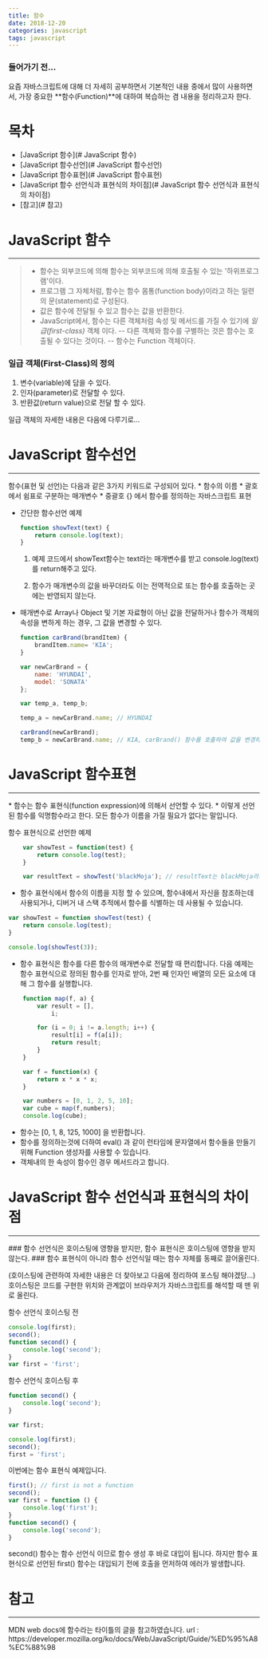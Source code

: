 ```yaml
---
title: 함수
date: 2018-12-20
categories: javascript
tags: javascript
---
```

### 들어가기 전...
요즘 자바스크립트에 대해 더 자세히 공부하면서 기본적인 내용 중에서 많이 사용하면서, 가장 중요한 **함수(Function)**에 대하여 복습하는 겸 내용을 정리하고자 한다.
<!-- more -->
# 목차
 - [JavaScript 함수](# JavaScript 함수)
 - [JavaScript 함수선언](# JavaScript 함수선언)
 - [JavaScript 함수표현](# JavaScript 함수표현)
 - [JavaScript 함수 선언식과 표현식의 차이점](# JavaScript 함수 선언식과 표현식의 차이점)
 - [참고](# 참고)

# JavaScript 함수
<hr />

>* 함수는 외부코드에 의해 함수는 외부코드에 의해 호출될 수 있는 '하위프로그램'이다.
>* 프로그램 그 자체처럼, 함수는 함수 몸통(function body)이라고 하는 일련의 문(statement)로 구성된다.
>* 값은 함수에 전달될 수 있고 함수는 값을 반환한다.
>* JavaScript에서, 함수는 다른 객체처럼 속성 및 메서드를 가질 수 있기에 <em>일급(first-class)</em> 객체 이다.
>  -- 다른 객체와 함수를 구별하는 것은 함수는 호출될 수 있다는 것이다.
>  -- 함수는 Function 객체이다.

### 일급 객체(First-Class)의 정의
1. 변수(variable)에 담을 수 있다.
2. 인자(parameter)로 전달할 수 있다.
3. 반환값(return value)으로 전달 할 수 있다.

일급 객체의 자세한 내용은 다음에 다루기로...

# JavaScript 함수선언
<hr />
함수(표현 및 선언)는 다음과 같은 3가지 키워드로 구성되어 있다.
* 함수의 이름
* 괄호에서 쉼표로 구분하는 매개변수
* 중괄호 {} 에서 함수를 정의하는 자바스크립트 표현

- 간단한 함수선언 예제
    ```javascript
    function showText(text) {
        return console.log(text);
    }
    ```
    1. 예제 코드에서 showText함수는 text라는 매개변수를 받고 
    console.log(text)를 return해주고 있다.

    2. 함수가 매개변수의 값을 바꾸더라도 이는 
    전역적으로 또는 함수를 호출하는 곳에는 반영되지 않는다.

- 매개변수로 Array나 Object 및 기본 자료형이 아닌 값을 전달하거나 함수가 객체의 속성을 변하게 하는 경우, 그 값을 변경할 수 있다.
    ```javascript
    function carBrand(brandItem) {
        brandItem.name= 'KIA';
    }

    var newCarBrand = {
        name: 'HYUNDAI',
        model: 'SONATA'
    };

    var temp_a, temp_b;

    temp_a = newCarBrand.name; // HYUNDAI

    carBrand(newCarBrand);
    temp_b = newCarBrand.name; // KIA, carBrand() 함수를 호출하여 값을 변경하였다.
    ```

# JavaScript 함수표현
<hr />
* 함수는 함수 표현식(function expression)에 의해서 선언할 수 있다.
* 이렇게 선언된 함수를 익명함수라고 한다. 모든 함수가 이름을 가질 필요가 없다는 말입니다.

함수 표현식으로 선언한 예제
```javascript
    var showTest = function(test) {
        return console.log(test);
    }

    var resultText = showTest('blackMoja'); // resultText는 blackMoja라고 console에 출력해줍니다.
```

* 함수 표현식에서 함수의 이름을 지정 할 수 있으며, 함수내에서 자신을 참조하는데 사용되거나, 
  디버거 내 스택 추적에서 함수를 식별하는 데 사용될 수 있습니다.

```javascript
var showTest = function showTest(test) {
    return console.log(test);
}

console.log(showTest(3));
```

* 함수 표현식은 함수를 다른 함수의 매개변수로 전달할 때 편리합니다. 
  다음 예제는 함수 표현식으로 정의된 함수를 인자로 받아, 2번 째 인자인 배열의 모든 요소에 대해 그 함수를 실행합니다.

```javascript
    function map(f, a) {
        var result = [],
            i;

        for (i = 0; i != a.length; i++) {
            result[i] = f(a[i]);
            return result;
        }
    }

    var f = function(x) {
        return x * x * x; 
    }

    var numbers = [0, 1, 2, 5, 10];
    var cube = map(f,numbers);
    console.log(cube);
```
* 함수는 [0, 1, 8, 125, 1000] 을 반환합니다.
* 함수를 정의하는것에 더하여 eval() 과 같이 런타임에 문자열에서 함수들을 만들기위해 Function 생성자를 사용할 수 있습니다.
* 객체내의 한 속성이 함수인 경우 메서드라고 합니다.

# JavaScript 함수 선언식과 표현식의 차이점
<hr />
### 함수 선언식은 호이스팅에 영향을 받지만, 함수 표현식은 호이스팅에 영향을 받지 않는다.
### 함수 표현식이 아니라 함수 선언식일 때는 함수 자체를 동째로 끌어올린다.

(호이스팅에 관련하여 자세한 내용은 더 찾아보고 다음에 정리하여 포스팅 해야겠당...)
호이스팅은 코드를 구현한 위치와 관계없이 브라우저가 자바스크립트를 해석할 때 맨 위로 올린다.

함수 선언식 호이스팅 전
```javascript
console.log(first);
second();
function second() {
    console.log('second');
}
var first = 'first';
```

함수 선언식 호이스팅 후
```javascript
function second() {
    console.log('second');
}

var first;

console.log(first);
second();
first = 'first';
```

이번에는 함수 표현식 예제입니다.
```javascript
first(); // first is not a function
second();
var first = function () {
    console.log('first');
}
function second() {
    console.log('second');
}
```
second() 함수는 함수 선언식 이므로 함수 생성 후 바로 대입이 됩니다. 하지만
함수 표현식으로 선언된 first() 함수는 대입되기 전에 호출을 먼저하여 에러가 발생합니다.

# 참고
<hr />
MDN web docs에 함수라는 타이틀의 글을 참고하였습니다.
url : https://developer.mozilla.org/ko/docs/Web/JavaScript/Guide/%ED%95%A8%EC%88%98